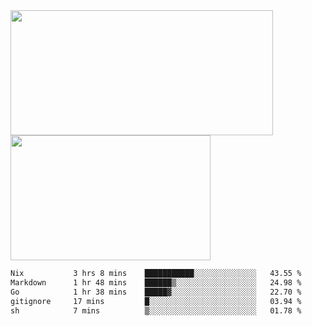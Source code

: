 <a href="https://github.com/anuraghazra/github-readme-stats">
  <img height=200 width=420 align="center" src="https://github-readme-stats.vercel.app/api?username=airRnot1106&hide_title=true&show_icons=true&rank_icon=github" />
</a>
<a href="https://github.com/anuraghazra/convoychat">
  <img height=200 width=320 align="center" src="https://github-readme-stats.vercel.app/api/top-langs/?username=airRnot1106&hide_title=true&layout=compact&hide=html,css" />
</a>

<!--START_SECTION:waka-->

```txt
Nix           3 hrs 8 mins    ███████████░░░░░░░░░░░░░░   43.55 %
Markdown      1 hr 48 mins    ██████▒░░░░░░░░░░░░░░░░░░   24.98 %
Go            1 hr 38 mins    █████▓░░░░░░░░░░░░░░░░░░░   22.70 %
gitignore     17 mins         █░░░░░░░░░░░░░░░░░░░░░░░░   03.94 %
sh            7 mins          ▒░░░░░░░░░░░░░░░░░░░░░░░░   01.78 %
```

<!--END_SECTION:waka-->
